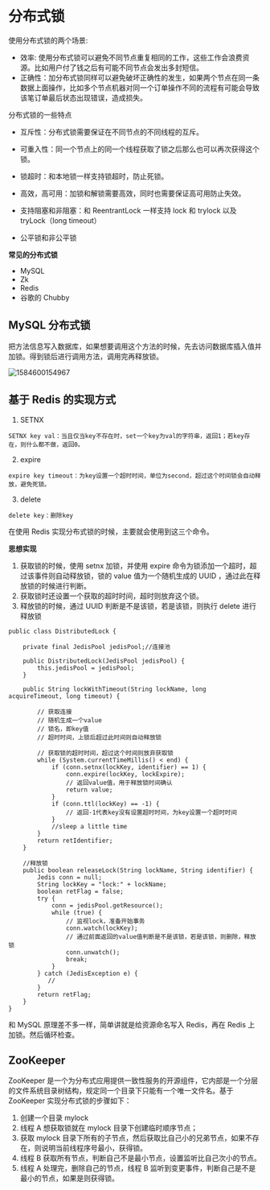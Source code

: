 # 分布式锁

使用分布式锁的两个场景:

* 效率: 使用分布式锁可以避免不同节点重复相同的工作，这些工作会浪费资源。比如用户付了钱之后有可能不同节点会发出多封短信。
* 正确性：加分布式锁同样可以避免破坏正确性的发生，如果两个节点在同一条数据上面操作，比如多个节点机器对同一个订单操作不同的流程有可能会导致该笔订单最后状态出现错误，造成损失。

分布式锁的一些特点

* 互斥性：分布式锁需要保证在不同节点的不同线程的互斥。

* 可重入性：同一个节点上的同一个线程获取了锁之后那么也可以再次获得这个锁。
* 锁超时：和本地锁一样支持锁超时，防止死锁。
* 高效，高可用：加锁和解锁需要高效，同时也需要保证高可用防止失效。
* 支持阻塞和非阻塞：和 ReentrantLock 一样支持 lock 和 trylock 以及 tryLock（long timeout）
* 公平锁和非公平锁

**常见的分布式锁**

* MySQL
* Zk
* Redis
* 谷歌的 Chubby

## MySQL 分布式锁

把方法信息写入数据库，如果想要调用这个方法的时候，先去访问数据库插入值并加锁。得到锁后进行调用方法，调用完再释放锁。

![1584600154967](C:\Users\hasaki\AppData\Roaming\Typora\typora-user-images\1584600154967.png)

## 基于 Redis 的实现方式

1. SETNX

```redis
SETNX key val：当且仅当key不存在时，set一个key为val的字符串，返回1；若key存在，则什么都不做，返回0。
```

2. expire

```redis
expire key timeout：为key设置一个超时时间，单位为second，超过这个时间锁会自动释放，避免死锁。
```

3. delete

```redis
delete key：删除key
```

在使用 Redis 实现分布式锁的时候，主要就会使用到这三个命令。

**思想实现**

1. 获取锁的时候，使用 setnx 加锁，并使用 expire 命令为锁添加一个超时，超过该事件则自动释放锁，锁的 value 值为一个随机生成的 UUID ，通过此在释放锁的时候进行判断。
2. 获取锁时还设置一个获取的超时时间，超时则放弃这个锁。
3. 释放锁的时候，通过 UUID 判断是不是该锁，若是该锁，则执行 delete 进行释放锁

```
public class DistributedLock {

    private final JedisPool jedisPool;//连接池

    public DistributedLock(JedisPool jedisPool) {
        this.jedisPool = jedisPool;
    }

    public String lockWithTimeout(String lockName, long acquireTimeout, long timeout) {
    
        // 获取连接
        // 随机生成一个value
        // 锁名，即key值
        // 超时时间，上锁后超过此时间则自动释放锁

        // 获取锁的超时时间，超过这个时间则放弃获取锁
        while (System.currentTimeMillis() < end) {
            if (conn.setnx(lockKey, identifier) == 1) {
                conn.expire(lockKey, lockExpire);
                // 返回value值，用于释放锁时间确认
                return value;
            }
            if (conn.ttl(lockKey) == -1) {
                // 返回-1代表key没有设置超时时间，为key设置一个超时时间
            }
            //sleep a little time 
        }
        return retIdentifier;
    }

    //释放锁
    public boolean releaseLock(String lockName, String identifier) {
        Jedis conn = null;
        String lockKey = "lock:" + lockName;
        boolean retFlag = false;
        try {
            conn = jedisPool.getResource();
            while (true) {
                // 监视lock，准备开始事务
                conn.watch(lockKey);
                // 通过前面返回的value值判断是不是该锁，若是该锁，则删除，释放锁
                conn.unwatch();
                break;
            }
        } catch (JedisException e) {
           //
        }
        return retFlag;
    }
}
```

和 MySQL 原理差不多一样，简单讲就是给资源命名写入 Redis，再在 Redis 上加锁。然后循环检查。

## ZooKeeper

ZooKeeper 是一个为分布式应用提供一致性服务的开源组件，它内部是一个分层的文件系统目录树结构，规定同一个目录下只能有一个唯一文件名。基于 ZooKeeper 实现分布式锁的步骤如下：

1. 创建一个目录 mylock
2. 线程 A 想获取锁就在 mylock 目录下创建临时顺序节点；
3. 获取 mylock 目录下所有的子节点，然后获取比自己小的兄弟节点，如果不存在，则说明当前线程序号最小，获得锁。
4. 线程 B 获取所有节点，判断自己不是最小节点，设置监听比自己次小的节点。
5. 线程 A 处理完，删除自己的节点，线程 B 监听到变更事件，判断自己是不是最小的节点，如果是则获得锁。

